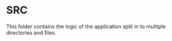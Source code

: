 # SRC 
This folder contains the logic of the application split in to multiple directories and files. 
